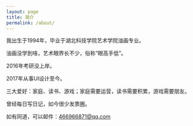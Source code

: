 ```yaml
---
layout: page
title: 简介
permalink: /about/
---
```


我出生于1994年，毕业于湖北科技学院艺术学院油画专业。

油画没学到啥，艺术眼界长不少，俗称“眼高手低”。

2016年考研没上岸。

2017年从事UI设计至今。

三大爱好：家庭、读书、游戏；家庭需要运营，读书需要积累，游戏需要朋友。

曾经每日写日记，如今很少发票圈。

如有同道，可以邮件：466966871@qq.com


